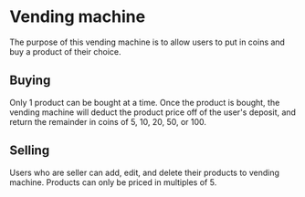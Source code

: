 # Vending machine

The purpose of this vending machine is to allow users to put in coins and buy a product of their choice.

## Buying

Only 1 product can be bought at a time. Once the product is bought,
the vending machine will deduct the product price off of the user's deposit,
and return the remainder in coins of 5, 10, 20, 50, or 100.

## Selling

Users who are seller can add, edit, and delete their products to vending machine.
Products can only be priced in multiples of 5.